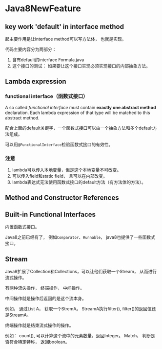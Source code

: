 # Java8NewFeature

## key work 'default' in interface method

起主要作用是让interface method可以写方法体， 也就是实现。

代码主要内容分为两部分：

1. 含有default的interface Formula.java
2. 这个接口的测试： 如果要让这个接口实现必须实现接口的内部抽象方法。

## Lambda expression

### functional interface（函数式接口）

A so called *functional interface* must contain **exactly one abstract method** declaration. Each lambda expression of that type will be matched to this abstract method.<p>

配合上面的default关键字，一个函数式接口可以由一个抽象方法和多个default方法组成。



可以用`@FunctionalInterface`检验函数式接口的有效性。



### 注意

1. lambda可以传入本地变量，但是这个本地变量不可改变。
2. 可以传入field和static field， 且可以在内部改变。
3. lambda表达式无法使用函数式接口的default方法（有方法体的方法）。

## Method and Constructor References



## Built-in Functional Interfaces

内置函数式接口。 

Java8之前已经有了， 例如`Comparator`、`Runnable`， java8也提供了一些函数式接口。

## Stream

Java8扩展了Collection和Collections，可以让他们获取一个Stream， 从而进行流式操作。

有两种流失操作， 终端操作， 中间操作。

中间操作就是操作后返回的是这个流本身。

例如， 通过List A， 获取一个StremA。 StreamA执行filter(), filter()的返回值还是StreamA。

终端操作就是结束流式操作的操作。

例如： count(), 可以计算这个流中的元素数量，返回Integer。 Match， 判断是否符合特定特称， 返回boolean。

 







